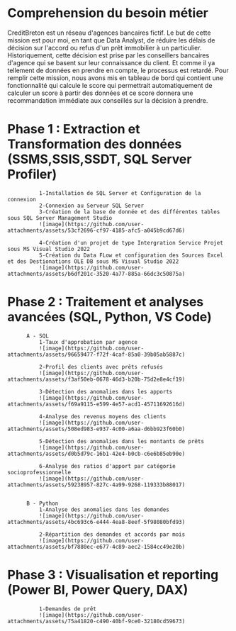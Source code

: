 # Comprehension du besoin métier
CreditBreton est un réseau d'agences bancaires fictif. Le but de cette mission est pour moi, en tant que Data Analyst, de réduire les délais de décision sur l'accord ou refus d'un prêt immobilier à un particulier. Historiquement, cette décision est prise par les conseillers bancaires d'agence qui se basent sur leur connaissance du client. Et comme il ya tellement de données en prendre en compte, le processus est retardé. 
Pour remplir cette mission, nous avons mis en tableau de bord qui contient une fonctionnalité qui calcule le score qui permettrait automatiquement de calculer un score à partir des données et ce score donnera une recommandation immédiate aux conseillés sur la décision à prendre.

# Phase 1 : Extraction et Transformation des données (SSMS,SSIS,SSDT, SQL Server Profiler)
              1-Installation de SQL Server et Configuration de la connexion
              2-Connexion au Serveur SQL Server
              3-Création de la base de donnée et des différentes tables sous SQL Server Management Studio
              ![image](https://github.com/user-attachments/assets/53cf2696-cf97-4185-afc5-a045b9cd67d6)
              
              4-Création d'un projet de type Intergration Service Projet sous MS Visual Studio 2022
              5-Création du Data FLow et configuration des Sources Excel et des Destionations OLE DB sous MS Visual Studio 2022
              ![image](https://github.com/user-attachments/assets/b6df201c-3520-4a77-885a-66dc3c50875a)

 # Phase 2 : Traitement et analyses avancées (SQL, Python, VS Code)
          A - SQL
              1-Taux d'approbation par agence
              ![image](https://github.com/user-attachments/assets/96659477-f72f-4caf-85a0-39b05ab5887c)
              
              2-Profil des clients avec prêts refusés
              ![image](https://github.com/user-attachments/assets/f3af50eb-0678-46d3-b20b-75d2e8e4cf19)
              
              3-Détection des anomalies dans les apports
              ![image](https://github.com/user-attachments/assets/f69a9115-e599-4e57-acd1-45711692616d)
              
              4-Analyse des revenus moyens des clients
              ![image](https://github.com/user-attachments/assets/508ed983-e937-4c00-a6aa-d6bb923f60b0)
              
              5-Détection des anomalies dans les montants de prêts
              ![image](https://github.com/user-attachments/assets/d0b5d79c-16b1-42e4-b0cb-c6e6b85eb90e)
             
              6-Analyse des ratios d'apport par catégorie socioprofessionnelle
              ![image](https://github.com/user-attachments/assets/59238957-827c-4a99-9268-119333b88017)
          
          
          B - Python
              1-Analyse des anomalies dans les demandes
              ![image](https://github.com/user-attachments/assets/4bc693c6-e444-4ea8-8eef-5f98080bfd93)
              
              2-Répartition des demandes et accords par mois
              ![image](https://github.com/user-attachments/assets/bf7880ec-e677-4c89-aec2-1584cc49e20b)

# Phase 3 : Visualisation et reporting (Power BI, Power Query, DAX)
              1-Demandes de prêt
              ![image](https://github.com/user-attachments/assets/75a41820-c490-40bf-9ce0-32180cd59673)
          


              
